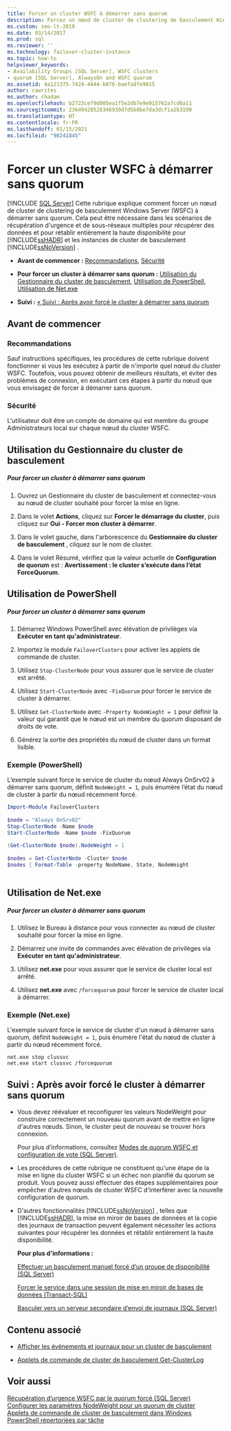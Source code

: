 ```yaml
---
title: Forcer un cluster WSFC à démarrer sans quorum
description: Forcez un nœud de cluster de clustering de basculement Windows Server à démarrer sans quorum pour récupérer les données et rétablir la haute disponibilité.
ms.custom: seo-lt-2019
ms.date: 03/14/2017
ms.prod: sql
ms.reviewer: ''
ms.technology: failover-cluster-instance
ms.topic: how-to
helpviewer_keywords:
- Availability Groups [SQL Server], WSFC clusters
- quorum [SQL Server], AlwaysOn and WSFC quorum
ms.assetid: 4a121375-7424-4444-b876-baefa8fe9015
author: cawrites
ms.author: chadam
ms.openlocfilehash: b2723cef9d005ea1f5e2db7e9e915762a7cd6a11
ms.sourcegitcommit: 23649428528346930d7d5b8be7da3dcf1a2b3190
ms.translationtype: HT
ms.contentlocale: fr-FR
ms.lasthandoff: 01/15/2021
ms.locfileid: "98241845"
---
```

# <a name="force-a-wsfc-cluster-to-start-without-a-quorum"></a>Forcer un cluster WSFC à démarrer sans quorum
[!INCLUDE [SQL Server](../../../includes/applies-to-version/sqlserver.md)]
  Cette rubrique explique comment forcer un nœud de cluster de clustering de basculement Windows Server (WSFC) à démarrer sans quorum.  Cela peut être nécessaire dans les scénarios de récupération d'urgence et de sous-réseaux multiples pour récupérer des données et pour rétablir entièrement la haute disponibilité pour [!INCLUDE[ssHADR](../../../includes/sshadr-md.md)] et les instances de cluster de basculement [!INCLUDE[ssNoVersion](../../../includes/ssnoversion-md.md)] .  
  
-   **Avant de commencer :**  [Recommandations](#Recommendations), [Sécurité](#Security)  
  
-   **Pour forcer un cluster à démarrer sans quorum :**  [Utilisation du Gestionnaire du cluster de basculement](#FailoverClusterManagerProcedure), [Utilisation de PowerShell](#PowerShellProcedure), [Utilisation de Net.exe](#CommandPromptProcedure)  
  
-   **Suivi :**  [« Suivi : Après avoir forcé le cluster à démarrer sans quorum](#FollowUp)  
  
##  <a name="before-you-start"></a><a name="BeforeYouBegin"></a> Avant de commencer  
  
###  <a name="recommendations"></a><a name="Recommendations"></a> Recommandations  
 Sauf instructions spécifiques, les procédures de cette rubrique doivent fonctionner si vous les exécutez à partir de n'importe quel nœud du cluster WSFC.  Toutefois, vous pouvez obtenir de meilleurs résultats, et éviter des problèmes de connexion, en exécutant ces étapes à partir du nœud que vous envisagez de forcer à démarrer sans quorum.  
  
###  <a name="security"></a><a name="Security"></a> Sécurité  
 L'utilisateur doit être un compte de domaine qui est membre du groupe Administrateurs local sur chaque nœud du cluster WSFC.  
  
##  <a name="using-failover-cluster-manager"></a><a name="FailoverClusterManagerProcedure"></a> Utilisation du Gestionnaire du cluster de basculement  
  
##### <a name="to-force-a-cluster-to-start-without-a-quorum"></a>Pour forcer un cluster à démarrer sans quorum  
  
1.  Ouvrez un Gestionnaire du cluster de basculement et connectez-vous au nœud de cluster souhaité pour forcer la mise en ligne.  
  
2.  Dans le volet **Actions**, cliquez sur **Forcer le démarrage du cluster**, puis cliquez sur **Oui - Forcer mon cluster à démarrer**.  
  
3.  Dans le volet gauche, dans l'arborescence du **Gestionnaire du cluster de basculement** , cliquez sur le nom de cluster.  
  
4.  Dans le volet Résumé, vérifiez que la valeur actuelle de **Configuration de quorum** est :  **Avertissement : le cluster s’exécute dans l’état ForceQuorum**.  
  
##  <a name="using-powershell"></a><a name="PowerShellProcedure"></a> Utilisation de PowerShell  
  
##### <a name="to-force-a-cluster-to-start-without-a-quorum"></a>Pour forcer un cluster à démarrer sans quorum  
  
1.  Démarrez Windows PowerShell avec élévation de privilèges via **Exécuter en tant qu'administrateur**.  
  
2.  Importez le module `FailoverClusters` pour activer les applets de commande de cluster.  
  
3.  Utilisez `Stop-ClusterNode` pour vous assurer que le service de cluster est arrêté.  
  
4.  Utilisez `Start-ClusterNode` avec `-FixQuorum` pour forcer le service de cluster à démarrer.  
  
5.  Utilisez `Get-ClusterNode` avec `-Property NodeWieght = 1` pour définir la valeur qui garantit que le nœud est un membre du quorum disposant de droits de vote.  
  
6.  Générez la sortie des propriétés du nœud de cluster dans un format lisible.  
  
### <a name="example-powershell"></a>Exemple (PowerShell)  
 L’exemple suivant force le service de cluster du nœud Always OnSrv02 à démarrer sans quorum, définit `NodeWeight = 1`, puis énumère l’état du nœud de cluster à partir du nœud récemment forcé.  
  
```powershell  
Import-Module FailoverClusters  
  
$node = "Always OnSrv02"  
Stop-ClusterNode -Name $node  
Start-ClusterNode -Name $node -FixQuorum  
  
(Get-ClusterNode $node).NodeWeight = 1  
  
$nodes = Get-ClusterNode -Cluster $node  
$nodes | Format-Table -property NodeName, State, NodeWeight  
  
```  
  
##  <a name="using-netexe"></a><a name="CommandPromptProcedure"></a> Utilisation de Net.exe  
  
##### <a name="to-force-a-cluster-to-start-without-a-quorum"></a>Pour forcer un cluster à démarrer sans quorum  
  
1.  Utilisez le Bureau à distance pour vous connecter au nœud de cluster souhaité pour forcer la mise en ligne.  
  
2.  Démarrez une invite de commandes avec élévation de privilèges via **Exécuter en tant qu'administrateur**.  
  
3.  Utilisez **net.exe** pour vous assurer que le service de cluster local est arrêté.  
  
4.  Utilisez **net.exe** avec `/forcequorum` pour forcer le service de cluster local à démarrer.  
  
### <a name="example-netexe"></a>Exemple (Net.exe)  
 L'exemple suivant force le service de cluster d'un nœud à démarrer sans quorum, définit `NodeWeight = 1`, puis énumère l'état du nœud de cluster à partir du nœud récemment forcé.  
  
```ms-dos  
net.exe stop clussvc  
net.exe start clussvc /forcequorum  
```  
  
##  <a name="follow-up-after-forcing-cluster-to-start-without-a-quorum"></a><a name="FollowUp"></a> Suivi : Après avoir forcé le cluster à démarrer sans quorum  
  
-   Vous devez réévaluer et reconfigurer les valeurs NodeWeight pour construire correctement un nouveau quorum avant de mettre en ligne d'autres nœuds. Sinon, le cluster peut de nouveau se trouver hors connexion.  
  
     Pour plus d’informations, consultez [Modes de quorum WSFC et configuration de vote &#40;SQL Server&#41;](../../../sql-server/failover-clusters/windows/wsfc-quorum-modes-and-voting-configuration-sql-server.md).  
  
-   Les procédures de cette rubrique ne constituent qu'une étape de la mise en ligne du cluster WSFC si un échec non planifié du quorum se produit.  Vous pouvez aussi effectuer des étapes supplémentaires pour empêcher d'autres nœuds de cluster WSFC d'interférer avec la nouvelle configuration de quorum.  
  
-   D'autres fonctionnalités [!INCLUDE[ssNoVersion](../../../includes/ssnoversion-md.md)] , telles que [!INCLUDE[ssHADR](../../../includes/sshadr-md.md)], la mise en miroir de bases de données et la copie des journaux de transaction peuvent également nécessiter les actions suivantes pour récupérer les données et rétablir entièrement la haute disponibilité.  
  
     **Pour plus d'informations :**  
  
     [Effectuer un basculement manuel forcé d’un groupe de disponibilité &#40;SQL Server&#41;](../../../database-engine/availability-groups/windows/perform-a-forced-manual-failover-of-an-availability-group-sql-server.md)  
  
     [Forcer le service dans une session de mise en miroir de bases de données &#40;Transact-SQL&#41;](../../../database-engine/database-mirroring/force-service-in-a-database-mirroring-session-transact-sql.md)  
  
     [Basculer vers un serveur secondaire d’envoi de journaux &#40;SQL Server&#41;](../../../database-engine/log-shipping/fail-over-to-a-log-shipping-secondary-sql-server.md)  
  
##  <a name="related-content"></a><a name="RelatedContent"></a> Contenu associé  
  
-   [Afficher les événements et journaux pour un cluster de basculement](https://technet.microsoft.com/library/cc772342\(WS.10\).aspx)  
  
-   [Applets de commande de cluster de basculement Get-ClusterLog](/previous-versions/windows/it-pro/windows-server-2008-R2-and-2008/ee461045(v=technet.10))  
  
## <a name="see-also"></a>Voir aussi  
 [Récupération d’urgence WSFC par le quorum forcé &#40;SQL Server&#41;](../../../sql-server/failover-clusters/windows/wsfc-disaster-recovery-through-forced-quorum-sql-server.md)   
 [Configurer les paramètres NodeWeight pour un quorum de cluster](../../../sql-server/failover-clusters/windows/configure-cluster-quorum-nodeweight-settings.md)   
 [Applets de commande de cluster de basculement dans Windows PowerShell répertoriées par tâche](https://technet.microsoft.com/library/ee619761\(WS.10\).aspx)  
  
